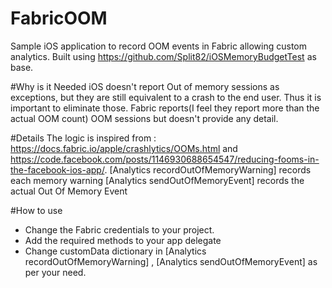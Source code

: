 # FabricOOM
Sample iOS application to record OOM events in Fabric allowing custom analytics. Built using https://github.com/Split82/iOSMemoryBudgetTest as base.

#Why is it Needed
iOS doesn't report Out of memory sessions as exceptions, but they are still equivalent to a crash to the end user. Thus it is important to eliminate those. Fabric reports(I feel they report more than the actual OOM count) OOM sessions but doesn't provide any detail. 

#Details
The logic is inspired from :
https://docs.fabric.io/apple/crashlytics/OOMs.html and https://code.facebook.com/posts/1146930688654547/reducing-fooms-in-the-facebook-ios-app/. 
[Analytics recordOutOfMemoryWarning] records each memory warning
[Analytics sendOutOfMemoryEvent] records the actual Out Of Memory Event

#How to use
- Change the Fabric credentials to your project. 
- Add the required methods to your app delegate
- Change customData dictionary in [Analytics recordOutOfMemoryWarning] , [Analytics sendOutOfMemoryEvent] as per your need.
